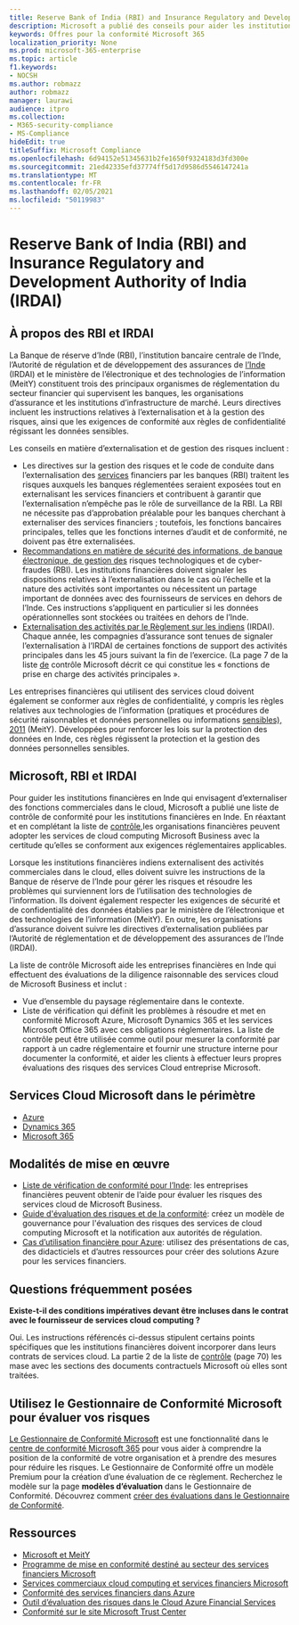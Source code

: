 ```yaml
---
title: Reserve Bank of India (RBI) and Insurance Regulatory and Development Authority of India (IRDAI)
description: Microsoft a publié des conseils pour aider les institutions financières en Inde avec l’adoption du cloud.
keywords: Offres pour la conformité Microsoft 365
localization_priority: None
ms.prod: microsoft-365-enterprise
ms.topic: article
f1.keywords:
- NOCSH
ms.author: robmazz
author: robmazz
manager: laurawi
audience: itpro
ms.collection:
- M365-security-compliance
- MS-Compliance
hideEdit: true
titleSuffix: Microsoft Compliance
ms.openlocfilehash: 6d94152e51345631b2fe1650f9324183d3fd300e
ms.sourcegitcommit: 21ed42335efd37774ff5d17d9586d5546147241a
ms.translationtype: MT
ms.contentlocale: fr-FR
ms.lasthandoff: 02/05/2021
ms.locfileid: "50119983"
---
```

# <a name="reserve-bank-of-india-rbi-and-insurance-regulatory-and-development-authority-of-india-irdai"></a>Reserve Bank of India (RBI) and Insurance Regulatory and Development Authority of India (IRDAI)

## <a name="about-rbi-and-irdai"></a>À propos des RBI et IRDAI

La [](https://www.rbi.org.in/) Banque de réserve d’Inde (RBI), l’institution bancaire centrale de l’Inde, l’Autorité de régulation et de développement des assurances de [l’Inde](https://www.irdai.gov.in/Defaulthome.aspx?page=H1) (IRDAI) et le ministère de l’électronique et des technologies de l’information [](https://meity.gov.in/content/information-technology-act) (MeitY) constituent trois des principaux organismes de réglementation du secteur financier qui supervisent les banques, les organisations d’assurance et les institutions d’infrastructure de marché. Leurs directives incluent les instructions relatives à l’externalisation et à la gestion des risques, ainsi que les exigences de conformité aux règles de confidentialité régissant les données sensibles.

Les conseils en matière d’externalisation et de gestion des risques incluent :

- Les directives sur la gestion des risques et le code de conduite dans l’externalisation des [services](https://rbidocs.rbi.org.in/rdocs/notification/PDFs/73713.pdf) financiers par les banques (RBI) traitent les risques auxquels les banques réglementées seraient exposées tout en externalisant les services financiers et contribuent à garantir que l’externalisation n’empêche pas le rôle de surveillance de la RBI. La RBI ne nécessite pas d’approbation préalable pour les banques cherchant à externaliser des services financiers ; toutefois, les fonctions bancaires principales, telles que les fonctions internes d’audit et de conformité, ne doivent pas être externalisées.
- [Recommandations en matière de sécurité des informations, de banque électronique, de gestion des](https://rbidocs.rbi.org.in/rdocs/content/PDFs/GBS300411F.pdf) risques technologiques et de cyber-fraudes (RBI). Les institutions financières doivent signaler les dispositions relatives à l’externalisation dans le cas où l’échelle et la nature des activités sont importantes ou nécessitent un partage important de données avec des fournisseurs de services en dehors de l’Inde. Ces instructions s’appliquent en particulier si les données opérationnelles sont stockées ou traitées en dehors de l’Inde.
- [Externalisation des activités par le Règlement sur les indiens](https://www.irdai.gov.in/ADMINCMS/cms/frmGeneral_Layout.aspx?page=PageNo3149&flag=1) (IRDAI). Chaque année, les compagnies d’assurance sont tenues de signaler l’externalisation à l’IRDAI de certaines fonctions de support des activités principales dans les 45 jours suivant la fin de l’exercice. (La page 7 de la liste [de](https://servicetrust.microsoft.com/Documents/TrustDocuments?command=Download&downloadType=Document&downloadId=26f4af15-2771-4cd4-a7c7-9328149f9453&docTab=6d000410-c9e9-11e7-9a91-892aae8839ad_Compliance_Guides) contrôle Microsoft décrit ce qui constitue les « fonctions de prise en charge des activités principales ».

Les entreprises financières qui utilisent des services cloud doivent également se conformer aux règles de confidentialité, y compris les règles relatives aux technologies de l’information (pratiques et procédures de sécurité raisonnables et données personnelles ou informations [sensibles), 2011](https://meity.gov.in/sites/upload_files/dit/files/GSR313E_10511\(1\).pdf) (MeitY). Développées pour renforcer les lois sur la protection des données en Inde, ces règles régissent la protection et la gestion des données personnelles sensibles.

## <a name="microsoft-rbi-and-irdai"></a>Microsoft, RBI et IRDAI

Pour guider les institutions financières en Inde qui envisagent d’externaliser des fonctions commerciales dans le cloud, Microsoft a publié une liste de contrôle de conformité pour les institutions financières en Inde. En réaxtant et en complétant la liste de [contrôle,](https://servicetrust.microsoft.com/Documents/TrustDocuments?command=Download&downloadType=Document&downloadId=26f4af15-2771-4cd4-a7c7-9328149f9453&docTab=6d000410-c9e9-11e7-9a91-892aae8839ad_Compliance_Guides)les organisations financières peuvent adopter les services de cloud computing Microsoft Business avec la certitude qu’elles se conforment aux exigences réglementaires applicables.

Lorsque les institutions financières indiens externalisent des activités commerciales dans le cloud, elles doivent suivre les instructions de la Banque de réserve de l’Inde pour gérer les risques et résoudre les problèmes qui surviennent lors de l’utilisation des technologies de l’information. Ils doivent également respecter les exigences de sécurité et de confidentialité des données établies par le ministère de l’électronique et des technologies de l’information (MeitY). En outre, les organisations d’assurance doivent suivre les directives d’externalisation publiées par l’Autorité de réglementation et de développement des assurances de l’Inde (IRDAI).

La liste de contrôle Microsoft aide les entreprises financières en Inde qui effectuent des évaluations de la diligence raisonnable des services cloud de Microsoft Business et inclut :

- Vue d’ensemble du paysage réglementaire dans le contexte.
- Liste de vérification qui définit les problèmes à résoudre et met en conformité Microsoft Azure, Microsoft Dynamics 365 et les services Microsoft Office 365 avec ces obligations réglementaires. La liste de contrôle peut être utilisée comme outil pour mesurer la conformité par rapport à un cadre réglementaire et fournir une structure interne pour documenter la conformité, et aider les clients à effectuer leurs propres évaluations des risques des services Cloud entreprise Microsoft.

## <a name="microsoft-in-scope-cloud-services"></a>Services Cloud Microsoft dans le périmètre

- [Azure](https://gallery.technet.microsoft.com/Overview-of-Azure-c1be3942)
- [Dynamics 365](https://download.microsoft.com/download/E/1/9/E1977163-7A86-4812-AC18-C03ADC958AAF/Microsoft_Dynamics_365_Cloud_Service_Compliance_Datasheet.pdf)
- [Microsoft 365](https://servicetrust.microsoft.com/ViewPage/TrustDocuments?command=Download&downloadType=Document&downloadId=9f756cce-b15d-45a9-94d7-6a583dee4401&docTab=6d000410-c9e9-11e7-9a91-892aae8839ad_Compliance_Guides)

## <a name="how-to-implement"></a>Modalités de mise en œuvre

- [Liste de vérification de conformité pour l’Inde](https://servicetrust.microsoft.com/Documents/TrustDocuments?command=Download&downloadType=Document&downloadId=26f4af15-2771-4cd4-a7c7-9328149f9453&docTab=6d000410-c9e9-11e7-9a91-892aae8839ad_Compliance_Guides): les entreprises financières peuvent obtenir de l’aide pour évaluer les risques des services cloud de Microsoft Business.
- [Guide d'évaluation des risques et de la conformité](https://servicetrust.microsoft.com/ViewPage/TrustDocuments?command=Download&downloadType=Document&downloadId=edee9b14-3661-4a16-ba83-c35caf672bd7&docTab=6d000410-c9e9-11e7-9a91-892aae8839ad_FAQ_and_White_Papers): créez un modèle de gouvernance pour l'évaluation des risques des services de cloud computing Microsoft et la notification aux autorités de régulation.
- [Cas d’utilisation financière pour Azure](/azure/industry/financial/): utilisez des présentations de cas, des didacticiels et d’autres ressources pour créer des solutions Azure pour les services financiers.

## <a name="frequently-asked-questions"></a>Questions fréquemment posées

**Existe-t-il des conditions impératives devant être incluses dans le contrat avec le fournisseur de services cloud computing ?**

Oui. Les instructions référencés ci-dessus stipulent certains points spécifiques que les institutions financières doivent incorporer dans leurs contrats de services cloud. La partie 2 de la liste de [contrôle](https://servicetrust.microsoft.com/Documents/TrustDocuments?command=Download&downloadType=Document&downloadId=26f4af15-2771-4cd4-a7c7-9328149f9453&docTab=6d000410-c9e9-11e7-9a91-892aae8839ad_Compliance_Guides) (page 70) les mase avec les sections des documents contractuels Microsoft où elles sont traitées.

## <a name="use-microsoft-compliance-manager-to-assess-your-risk"></a>Utilisez le Gestionnaire de Conformité Microsoft pour évaluer vos risques

[Le Gestionnaire de Conformité Microsoft](/microsoft-365/compliance/compliance-manager) est une fonctionnalité dans le [centre de conformité Microsoft 365](/microsoft-365/compliance/microsoft-365-compliance-center) pour vous aider à comprendre la position de la conformité de votre organisation et à prendre des mesures pour réduire les risques. Le Gestionnaire de Conformité offre un modèle Premium pour la création d’une évaluation de ce règlement. Recherchez le modèle sur la page **modèles d’évaluation** dans le Gestionnaire de Conformité. Découvrez comment [créer des évaluations dans le Gestionnaire de Conformité](/microsoft-365/compliance/compliance-manager-assessments).

## <a name="resources"></a>Ressources

- [Microsoft et MeitY](offering-meity-india.md)
- [Programme de mise en conformité destiné au secteur des services financiers Microsoft](https://download.microsoft.com/download/6/4/7/64707E3E-6D3E-45D0-8207-A0EA3201B4A6/Microsoft%20Cloud%20-%20Financial%20Services%20Compliance%20Program%20\(Print\).pdf)
- [Services commerciaux cloud computing et services financiers Microsoft](https://www.microsoft.com/trustcenter/cloudservices/financialservices)
- [Conformité des services financiers dans Azure](https://azure.microsoft.com/resources/videos/azurecon-2015-financial-services-compliance-in-azure/)
- [Outil d’évaluation des risques dans le Cloud Azure Financial Services](https://servicetrust.microsoft.com/ViewPage/FFIECBlueprint?command=Download&downloadType=Document&downloadId=079a1973-711a-428f-9312-9ddd290cff7b&docTab=c726d5c0-2d1e-11e8-a485-57140ec19669_PaaS)
- [Conformité sur le site Microsoft Trust Center](https://www.microsoft.com/trust-center/compliance/compliance-overview)
